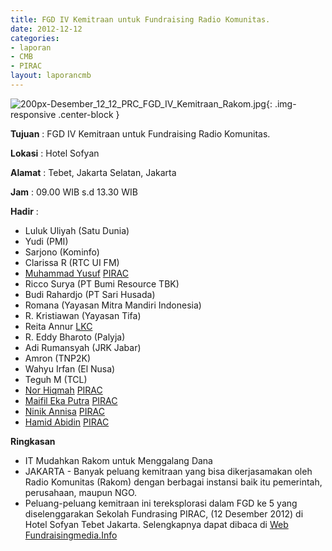 ```yaml
---
title: FGD IV Kemitraan untuk Fundraising Radio Komunitas.
date: 2012-12-12
categories:
- laporan
- CMB
- PIRAC
layout: laporancmb
---
```


![200px-Desember_12_12_PRC_FGD_IV_Kemitraan_Rakom.jpg](/uploads/200px-Desember_12_12_PRC_FGD_IV_Kemitraan_Rakom.jpg){: .img-responsive .center-block }


**Tujuan** : FGD IV Kemitraan untuk Fundraising Radio Komunitas. 

**Lokasi** : Hotel Sofyan 

**Alamat** : Tebet, Jakarta Selatan, Jakarta 

**Jam** : 09.00 WIB s.d 13.30 WIB 

**Hadir** :
* Luluk Uliyah (Satu Dunia)
* Yudi (PMI)
* Sarjono (Kominfo)
* Clarissa R (RTC UI FM)
* [Muhammad Yusuf](http://wiki.ciptamedia.org/wiki/Muhammad_Yusuf) [PIRAC](http://wiki.ciptamedia.org/wiki/PIRAC)
* Ricco Surya (PT Bumi Resource TBK)
* Budi Rahardjo (PT Sari Husada)
* Romana (Yayasan Mitra Mandiri Indonesia)
* R. Kristiawan (Yayasan Tifa)
* Reita Annur [LKC](http://lkc.or.id/)
* R. Eddy Bharoto (Palyja)
* Adi Rumansyah (JRK Jabar)
* Amron (TNP2K)
* Wahyu Irfan (El Nusa)
* Teguh M (TCL)
* [Nor Hiqmah](http://wiki.ciptamedia.org/wiki/Nor_Hiqmah) [PIRAC](http://wiki.ciptamedia.org/wiki/PIRAC)
* [Maifil Eka Putra](http://wiki.ciptamedia.org/wiki/Maifil_Eka_Putra) [PIRAC](http://wiki.ciptamedia.org/wiki/PIRAC)
* [Ninik Annisa](http://wiki.ciptamedia.org/wiki/Ninik_Annisa) [PIRAC](http://wiki.ciptamedia.org/wiki/PIRAC)
* [Hamid Abidin](http://wiki.ciptamedia.org/wiki/Hamid_Abidin) [PIRAC](http://wiki.ciptamedia.org/wiki/PIRAC)

**Ringkasan**  
* IT Mudahkan Rakom untuk Menggalang Dana
* JAKARTA - Banyak peluang kemitraan yang bisa dikerjasamakan oleh Radio Komunitas (Rakom) dengan berbagai instansi baik itu pemerintah, perusahaan, maupun NGO.
* Peluang-peluang kemitraan ini tereksplorasi dalam FGD ke 5 yang diselenggarakan Sekolah Fundrasing PIRAC, (12 Desember 2012) di Hotel Sofyan Tebet Jakarta. Selengkapnya dapat dibaca di [Web Fundraisingmedia.Info](http://www.fundraisingmedia.info/blog/2012/12/18/peluang-kemitraan-untuk-radio-komunitas/)
